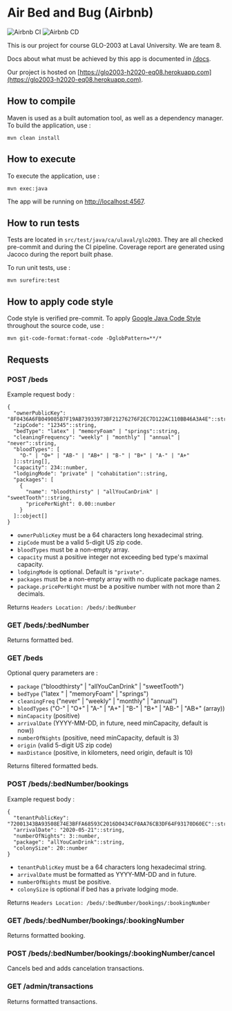 # Air Bed and Bug (Airbnb)

![Airbnb CI](https://github.com/glo2003/glo2003-h2020-eq08/workflows/Airbnb%20CI/badge.svg)
![Airbnb CD](https://github.com/glo2003/glo2003-h2020-eq08/workflows/Airbnb%20CD/badge.svg)

This is our project for course GLO-2003 at Laval University. We are team 8.

Docs about what must be achieved by this app is documented in [/docs](/docs).

Our project is hosted on [https://glo2003-h2020-eq08.herokuapp.com](https://glo2003-h2020-eq08.herokuapp.com).

## How to compile

Maven is used as a built automation tool, as well as a dependency manager. To build the application, use : 

`mvn clean install`

## How to execute

To execute the application, use : 

`mvn exec:java`

The app will be running on [http://localhost:4567](http://localhost:4567).

## How to run tests

Tests are located in `src/test/java/ca/ulaval/glo2003`. They are all checked pre-commit and during the CI pipeline. Coverage report are generated using Jacoco during the report built phase.

To run unit tests, use :

`mvn surefire:test`

## How to apply code style

Code style is verified pre-commit. To apply [Google Java Code Style](https://google.github.io/styleguide/javaguide.html) throughout the source code, use : 

`mvn git-code-format:format-code -DglobPattern=**/*`

## Requests

### POST /beds

Example request body :
```{json}
{
  "ownerPublicKey": "8F0436A6FB049085B7F19AB73933973BF21276276F2EC7D122AC110BB46A3A4E"::string,
  "zipCode": "12345"::string,
  "bedType": "latex" | "memoryFoam" | "springs"::string,
  "cleaningFrequency": "weekly" | "monthly" | "annual" | "never"::string,
  "bloodTypes": [
    "O-" | "O+" | "AB-" | "AB+" | "B-" | "B+" | "A-" | "A+"
  ]::string[],
  "capacity": 234::number,
  "lodgingMode": "private" | "cohabitation"::string,
  "packages": [
    { 
      "name": "bloodthirsty" | "allYouCanDrink" | "sweetTooth"::string,
      "pricePerNight": 0.00::number
    }
  ]::object[]
}
```

- `ownerPublicKey` must be a 64 characters long hexadecimal string.
- `zipCode` must be a valid 5-digit US zip code.
- `bloodTypes` must be a non-empty array.
- `capacity` must a positive integer not exceeding bed type's maximal capacity.
- `lodgingMode` is optional. Default is `"private"`.
- `packages` must be a non-empty array with no duplicate package names.
- `package.pricePerNight` must be a positive number with not more than 2 decimals.

Returns `Headers Location: /beds/:bedNumber`

### GET /beds/:bedNumber

Returns formatted bed.

### GET /beds

Optional query parameters are : 

- `package` ("bloodthirsty" | "allYouCanDrink" | "sweetTooth")
- `bedType` ("latex " | "memoryFoam" | "springs")
- `cleaningFreq` ("never" | "weekly" | "monthly" | "annual")
- `bloodTypes` ("O-" | "O+" | "A-" | "A+" | "B-" | "B+" | "AB-" | "AB+"  (array))
- `minCapacity` (positive)
- `arrivalDate` (YYYY-MM-DD, in future, need minCapacity, default is now))
- `numberOfNights` (positive, need minCapacity, default is 3)
- `origin` (valid 5-digit US zip code)
- `maxDistance` (positive, in kilometers, need origin, default is 10)

Returns filtered formatted beds.

### POST /beds/:bedNumber/bookings

Example request body :
```{json}
{
  "tenantPublicKey": "72001343BA93508E74E3BFFA68593C2016D0434CF0AA76CB3DF64F93170D60EC"::string,
  "arrivalDate": "2020-05-21"::string,
  "numberOfNights": 3::number,
  "package": "allYouCanDrink"::string,
  "colonySize": 20::number
}
```

- `tenantPublicKey` must be a 64 characters long hexadecimal string.
- `arrivalDate` must be formatted as YYYY-MM-DD and in future.
- `numberOfNights` must be positive.
- `colonySize` is optional if bed has a private lodging mode.

Returns `Headers Location: /beds/:bedNumber/bookings/:bookingNumber`

### GET /beds/:bedNumber/bookings/:bookingNumber

Returns formatted booking.

### POST /beds/:bedNumber/bookings/:bookingNumber/cancel

Cancels bed and adds cancelation transactions.

### GET /admin/transactions

Returns formatted transactions.

